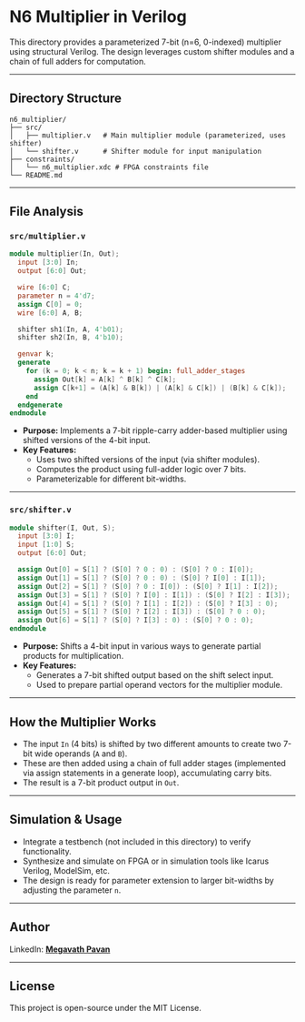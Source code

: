 # N6 Multiplier in Verilog

This directory provides a parameterized 7-bit (n=6, 0-indexed) multiplier using structural Verilog. The design leverages custom shifter modules and a chain of full adders for computation.

---

## Directory Structure

```
n6_multiplier/
├── src/
│   ├── multiplier.v   # Main multiplier module (parameterized, uses shifter)
│   └── shifter.v      # Shifter module for input manipulation
├── constraints/
│   └── n6_multiplier.xdc # FPGA constraints file
└── README.md
```

---

## File Analysis

### `src/multiplier.v`

```verilog
module multiplier(In, Out);
  input [3:0] In;
  output [6:0] Out;

  wire [6:0] C;
  parameter n = 4'd7;
  assign C[0] = 0;
  wire [6:0] A, B;

  shifter sh1(In, A, 4'b01);
  shifter sh2(In, B, 4'b10);

  genvar k;
  generate
    for (k = 0; k < n; k = k + 1) begin: full_adder_stages
      assign Out[k] = A[k] ^ B[k] ^ C[k];
      assign C[k+1] = (A[k] & B[k]) | (A[k] & C[k]) | (B[k] & C[k]);
    end
  endgenerate
endmodule
```

- **Purpose:** Implements a 7-bit ripple-carry adder-based multiplier using shifted versions of the 4-bit input.
- **Key Features:**
  - Uses two shifted versions of the input (via shifter modules).
  - Computes the product using full-adder logic over 7 bits.
  - Parameterizable for different bit-widths.

---

### `src/shifter.v`

```verilog
module shifter(I, Out, S);
  input [3:0] I;
  input [1:0] S;
  output [6:0] Out;

  assign Out[0] = S[1] ? (S[0] ? 0 : 0) : (S[0] ? 0 : I[0]);
  assign Out[1] = S[1] ? (S[0] ? 0 : 0) : (S[0] ? I[0] : I[1]);
  assign Out[2] = S[1] ? (S[0] ? 0 : I[0]) : (S[0] ? I[1] : I[2]);
  assign Out[3] = S[1] ? (S[0] ? I[0] : I[1]) : (S[0] ? I[2] : I[3]);
  assign Out[4] = S[1] ? (S[0] ? I[1] : I[2]) : (S[0] ? I[3] : 0);
  assign Out[5] = S[1] ? (S[0] ? I[2] : I[3]) : (S[0] ? 0 : 0);
  assign Out[6] = S[1] ? (S[0] ? I[3] : 0) : (S[0] ? 0 : 0);
endmodule
```

- **Purpose:** Shifts a 4-bit input in various ways to generate partial products for multiplication.
- **Key Features:** 
  - Generates a 7-bit shifted output based on the shift select input.
  - Used to prepare partial operand vectors for the multiplier module.

---

## How the Multiplier Works

- The input `In` (4 bits) is shifted by two different amounts to create two 7-bit wide operands (`A` and `B`).
- These are then added using a chain of full adder stages (implemented via assign statements in a generate loop), accumulating carry bits.
- The result is a 7-bit product output in `Out`.

---

## Simulation & Usage

- Integrate a testbench (not included in this directory) to verify functionality.
- Synthesize and simulate on FPGA or in simulation tools like Icarus Verilog, ModelSim, etc.
- The design is ready for parameter extension to larger bit-widths by adjusting the parameter `n`.

---

## Author

LinkedIn: [**Megavath Pavan**](https://www.linkedin.com/in/megavath-pavan-1a4724262/)

---

## License

This project is open-source under the MIT License.
